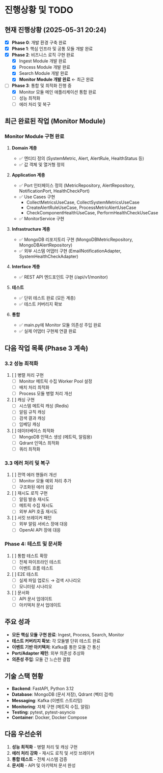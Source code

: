 # 진행상황 및 TODO

## 현재 진행상황 (2025-05-31 20:24)
- [x] **Phase 0**: 개발 환경 구축 완료
- [x] **Phase 1**: 핵심 인프라 및 공통 모듈 개발 완료
- [x] **Phase 2**: 비즈니스 로직 구현 완료
  - [x] Ingest Module 개발 완료
  - [x] Process Module 개발 완료  
  - [x] Search Module 개발 완료
  - [x] **Monitor Module 개발 완료** ← 최근 완료
- [ ] **Phase 3**: 통합 및 최적화 진행 중
  - [x] Monitor 모듈 메인 애플리케이션 통합 완료
  - [ ] 성능 최적화
  - [ ] 에러 처리 및 복구

## 최근 완료된 작업 (Monitor Module)

### Monitor Module 구현 완료
1. **Domain 계층**
   - ✅ 엔티티 정의 (SystemMetric, Alert, AlertRule, HealthStatus 등)
   - ✅ 값 객체 및 열거형 정의

2. **Application 계층**
   - ✅ Port 인터페이스 정의 (MetricRepository, AlertRepository, NotificationPort, HealthCheckPort)
   - ✅ Use Cases 구현
     - CollectMetricsUseCase, CollectSystemMetricsUseCase
     - CreateAlertRuleUseCase, ProcessMetricAlertUseCase
     - CheckComponentHealthUseCase, PerformHealthCheckUseCase
   - ✅ MonitorService 구현

3. **Infrastructure 계층**
   - ✅ MongoDB 리포지토리 구현 (MongoDBMetricRepository, MongoDBAlertRepository)
   - ✅ 외부 시스템 어댑터 구현 (EmailNotificationAdapter, SystemHealthCheckAdapter)

4. **Interface 계층**
   - ✅ REST API 엔드포인트 구현 (/api/v1/monitor)

5. **테스트**
   - ✅ 단위 테스트 완료 (모든 계층)
   - ✅ 테스트 커버리지 확보

6. **통합**
   - ✅ main.py에 Monitor 모듈 의존성 주입 완료
   - ✅ 실제 어댑터 구현체 연결 완료

## 다음 작업 목록 (Phase 3 계속)

### 3.2 성능 최적화
1. [ ] 병렬 처리 구현
   - [ ] Monitor 메트릭 수집 Worker Pool 설정
   - [ ] 배치 처리 최적화
   - [ ] Process 모듈 병렬 처리 개선

2. [ ] 캐싱 구현
   - [ ] 시스템 메트릭 캐싱 (Redis)
   - [ ] 알림 규칙 캐싱
   - [ ] 검색 결과 캐싱
   - [ ] 임베딩 캐싱

3. [ ] 데이터베이스 최적화
   - [ ] MongoDB 인덱스 생성 (메트릭, 알림용)
   - [ ] Qdrant 인덱스 최적화
   - [ ] 쿼리 최적화

### 3.3 에러 처리 및 복구
1. [ ] 전역 에러 핸들러 개선
   - [ ] Monitor 모듈 예외 처리 추가
   - [ ] 구조화된 에러 응답

2. [ ] 재시도 로직 구현
   - [ ] 알림 발송 재시도
   - [ ] 메트릭 수집 재시도
   - [ ] 외부 API 호출 재시도

3. [ ] 서킷 브레이커 패턴
   - [ ] 외부 알림 서비스 장애 대응
   - [ ] OpenAI API 장애 대응

### Phase 4: 테스트 및 문서화
1. [ ] 통합 테스트 확장
   - [ ] 전체 파이프라인 테스트
   - [ ] 이벤트 흐름 테스트

2. [ ] E2E 테스트
   - [ ] 실제 파일 업로드 → 검색 시나리오
   - [ ] 모니터링 시나리오

3. [ ] 문서화
   - [ ] API 문서 업데이트
   - [ ] 아키텍처 문서 업데이트

## 주요 성과
- **모든 핵심 모듈 구현 완료**: Ingest, Process, Search, Monitor
- **테스트 커버리지 확보**: 각 모듈별 단위 테스트 완료
- **이벤트 기반 아키텍처**: Kafka를 통한 모듈 간 통신
- **Port/Adapter 패턴**: 외부 의존성 추상화
- **의존성 주입**: 모듈 간 느슨한 결합

## 기술 스택 현황
- **Backend**: FastAPI, Python 3.12
- **Database**: MongoDB (문서 저장), Qdrant (벡터 검색)
- **Messaging**: Kafka (이벤트 스트리밍)
- **Monitoring**: 자체 구현 (메트릭 수집, 알림)
- **Testing**: pytest, pytest-asyncio
- **Container**: Docker, Docker Compose

## 다음 우선순위
1. **성능 최적화** - 병렬 처리 및 캐싱 구현
2. **에러 처리 강화** - 재시도 로직 및 서킷 브레이커
3. **통합 테스트** - 전체 시스템 검증
4. **문서화** - API 및 아키텍처 문서 완성
